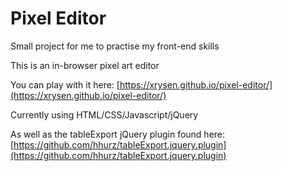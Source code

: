 # Pixel Editor

Small project for me to practise my front-end skills

This is an in-browser pixel art editor

You can play with it here:
[https://xrysen.github.io/pixel-editor/](https://xrysen.github.io/pixel-editor/)

Currently using HTML/CSS/Javascript/jQuery

As well as the tableExport jQuery plugin found here:
[https://github.com/hhurz/tableExport.jquery.plugin](https://github.com/hhurz/tableExport.jquery.plugin)
